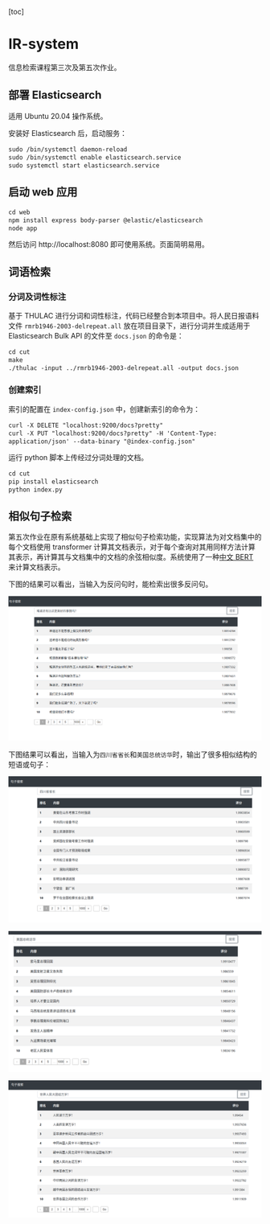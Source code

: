 [toc]

# IR-system

信息检索课程第三次及第五次作业。

## 部署 Elasticsearch

适用 Ubuntu 20.04 操作系统。

安装好 Elasticsearch 后，启动服务：

```shell
sudo /bin/systemctl daemon-reload
sudo /bin/systemctl enable elasticsearch.service
sudo systemctl start elasticsearch.service
```

## 启动 web 应用

```shell
cd web
npm install express body-parser @elastic/elasticsearch
node app
```

然后访问 http://localhost:8080 即可使用系统。页面简明易用。

## 词语检索

### 分词及词性标注

基于 THULAC 进行分词和词性标注，代码已经整合到本项目中。将人民日报语料文件 `rmrb1946-2003-delrepeat.all` 放在项目目录下，进行分词并生成适用于 Elasticsearch Bulk API 的文件至 `docs.json` 的命令是：

```shell
cd cut
make
./thulac -input ../rmrb1946-2003-delrepeat.all -output docs.json 
```

### 创建索引

索引的配置在 `index-config.json` 中，创建新索引的命令为：

```shell
curl -X DELETE "localhost:9200/docs?pretty"
curl -X PUT "localhost:9200/docs?pretty" -H 'Content-Type: application/json' --data-binary "@index-config.json"
```

运行 python 脚本上传经过分词处理的文档。

```shell
cd cut
pip install elasticsearch
python index.py
```

## 相似句子检索

第五次作业在原有系统基础上实现了相似句子检索功能，实现算法为对文档集中的每个文档使用 transformer 计算其文档表示，对于每个查询对其用同样方法计算其表示，再计算其与文档集中的文档的余弦相似度。系统使用了一种[中文 BERT](https://github.com/ymcui/MacBERT) 来计算文档表示。

下图的结果可以看出，当输入为反问句时，能检索出很多反问句。

![image-20201213170849846](README.assets/image-20201213170849846.png)

下图结果可以看出，当输入为`四川省省长`和`美国总统访华`时，输出了很多相似结构的短语或句子：

![image-20201213171001023](README.assets/image-20201213171001023.png)

![image-20201213171128816](README.assets/image-20201213171128816.png)

![image-20201213171220524](README.assets/image-20201213171220524.png)

